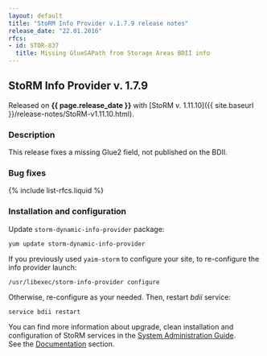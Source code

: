 ```yaml
---
layout: default
title: "StoRM Info Provider v.1.7.9 release notes"
release_date: "22.01.2016"
rfcs:
- id: STOR-837
  title: Missing GlueSAPath from Storage Areas BDII info
---
```


## StoRM Info Provider v. 1.7.9

Released on **{{ page.release_date }}** with [StoRM v. 1.11.10]({{ site.baseurl }}/release-notes/StoRM-v1.11.10.html).

### Description

This release fixes a missing Glue2 field, not published on the BDII.

### Bug fixes

{% include list-rfcs.liquid %}

### Installation and configuration

Update `storm-dynamic-info-provider` package:

```shell
yum update storm-dynamic-info-provider
```

If you previously used `yaim-storm` to configure your site, to re-configure the info provider launch:

```shell
/usr/libexec/storm-info-provider configure
```

Otherwise, re-configure as your needed. Then, restart _bdii_ service:

```shell
service bdii restart
```

You can find more information about upgrade, clean installation and configuration of
StoRM services in the [System Administration Guide][storm-sysadmin-guide]. <br/> See the [Documentation][storm-documentation] section.

[storm-documentation]: {{site.baseurl}}/documentation.html
[storm-sysadmin-guide]: {{site.baseurl}}/documentation/sysadmin-guide/

